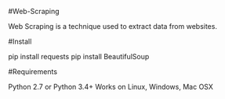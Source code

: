 #Web-Scraping

Web Scraping is a technique used to extract data from websites.

#Install

pip install requests
pip install BeautifulSoup

#Requirements

Python 2.7 or Python 3.4+
Works on Linux, Windows, Mac OSX